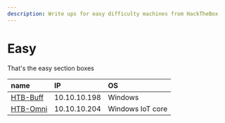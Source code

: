 ```yaml
---
description: Write ups for easy difficulty machines from HackTheBox
---
```


# Easy

That's the easy section boxes

| name                                                                                                                             | IP           | OS               |
| :------------------------------------------------------------------------------------------------------------------------------- | :----------- | :--------------- |
| [HTB-Buff](https://github.com/Dec1pher445/HTB-writeups/tree/d5d064ce17157bb275e3a1b769df6b1a07ff077d/windows-boxes/easy/buff.md) | 10.10.10.198 | Windows          |
| [HTB-Omni](htb-omni.md)                                                                                                          | 10.10.10.204 | Windows IoT core |

